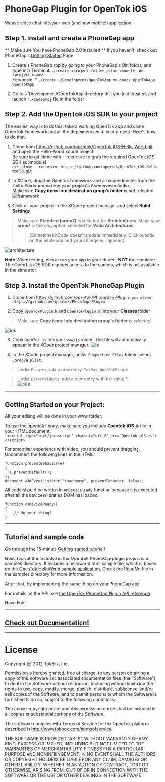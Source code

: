 PhoneGap Plugin for OpenTok iOS
===

Weave video chat into your web (and now mobile!) application.

## Step 1. Install and create a PhoneGap app
** Make sure You have PhoneGap 2.0 Installed ** If you haven't, check out PhoneGap's [Getting Started](http://docs.phonegap.com/en/2.0.0/guide_getting-started_ios_index.md.html#Getting%20Started%20with%20iOS) Page.

1. Create a PhoneGap app by going to your PhoneGap's Bin folder, and type into Terminal:
`./create <project_folder_path> <bundle_id> <project_name>`  
*Example: * `./create ~/Development/OpenTokApp me.songz.OpenTokApp OpenTokApp`

2. Go to ~/Development/OpenTokApp directory that you just created, and launch `*.xcodeproj` file in the folder  


## Step 2. Add the OpenTok iOS SDK to your project
The easiest way is to do this: take a working OpenTok app and clone OpenTok Framework and all the dependencies to your project.  Here's how to do that.

1. Clone from <https://github.com/opentok/OpenTok-iOS-Hello-World.git> and open the Hello-World xcode project.  
Be sure to git clone with --recursive to grab the required OpenTok iOS SDK submodule!  
`git clone --recursive https://github.com/opentok/OpenTok-iOS-Hello-World.git`

2. In XCode, drag the Opentok.framework and all dependencies from the Hello-World project into your project's *Frameworks* folder.   
Make sure **Copy items into destination group's folder** is *not* selected  
![framework](http://songz.github.com/phonegap-plugin-opentok/images/frameworks.png)

3. Click on your project in the XCode project manager and select **Build Settings**. 

> Make sure **Standard (armv7)** is selected for **Architectures**.
> Make sure **armv7** is the *only* option selected for **Valid Architectures**.
>> (Sometimes XCode doesn't update immediately. Click outside on the white box and your change will appear.)

![architecture](http://songz.github.com/phonegap-plugin-opentok/images/arch.png)  

**Note** When testing, please run your app in your device, **NOT** the simulator. The OpenTok iOS SDK requires access to the camera, which
is not available in the simulator. 

## Step 3. Install the OpenTok PhoneGap Plugin
1. Clone from <https://github.com/opentok/PhoneGap-Plugin>.
`git clone https://github.com/opentok/PhoneGap-Plugin`

2. Copy `OpenTokPlugin.h` and `OpenTokPlugin.m` into your **Classes** folder  
> Make sure **Copy items into destination group's folder** *is selected*.
>
![ios](http://songz.github.com/phonegap-plugin-opentok/images/iosplugin.png)

3. Copy `OpenTok.js` into your `www/js` folder. The file will automatically appear in the XCode project manager. 
![js](http://songz.github.com/phonegap-plugin-opentok/images/jsplugin.png)

4. In the XCode project manager, under `Supporting Files` folder, select `Cordova.plist`.
> Under `Plugins`, add a new entry: `TokBox`, `OpenTokPlugin`  

> Under `ExternalHosts`, add a new entry with the value *.  
![plist](http://songz.github.com/phonegap-plugin-opentok/images/cplist.png) 


---

## Getting Started on your Project:
All your editing will be done in your www folder.

To use the opentok library, make sure you include **Opentok.iOS.js** file in your HTML document.  
` <script type="text/javascript" charset="utf-8" src="Opentok.iOS.js"></script>`

For smoother experience with video, you should prevent dragging. Uncomment the following lines in the HTML:

    function preventBehavior(e) 
    { 
      e.preventDefault(); 
    };
    document.addEventListener("touchmove", preventBehavior, false);

All code should be written in `onDeviceReady` function because it is executed after all the devices/libraries DOM has loaded.

	function onDeviceReady()
	{
		// do your thing!
	}

---

## Tutorial and sample code
Go through the 15-minute [Getting started tutorial](http://www.tokbox.com/opentok/api/documentation/gettingstarted)! 

Next, look at the Included in the OpenTok PhoneGap plugin project is a samples directory. It includes a helloworld.html sample file, which is based on the [OpenTok HelloWorld sample application](http://www.tokbox.com/opentok/api/tools/js/tutorials/helloworld.html). Check the ReadMe file in the samples directory for more information.

After that, try implementing the same thing on your PhoneGap app.

For details on the API, see [the OpenTok PhoneGap Plugin API reference](documentation/index.md).

Have Fun!

----

## [Check out Documentation!](docs/README.md)

----

License
===

Copyright (c) 2012 TokBox, Inc.

Permission is hereby granted, free of charge, to any person obtaining a copy of this software and associated documentation files (the "Software"), to deal in the Software without restriction, including without limitation the rights to use, copy, modify, merge, publish, distribute, sublicense, and/or sell copies of the Software, and to permit persons to whom the Software is furnished to do so, subject to the following conditions:


The above copyright notice and this permission notice shall be included in all copies or substantial portions of the Software.

The software complies with Terms of Service for the OpenTok platform described in <http://www.tokbox.com/termsofservice>.

THE SOFTWARE IS PROVIDED "AS IS", WITHOUT WARRANTY OF ANY KIND, EXPRESS OR IMPLIED, INCLUDING BUT NOT LIMITED TO THE WARRANTIES OF MERCHANTABILITY, FITNESS FOR A PARTICULAR PURPOSE AND NONINFRINGEMENT. IN NO EVENT SHALL THE AUTHORS OR COPYRIGHT HOLDERS BE LIABLE FOR ANY CLAIM, DAMAGES OR OTHER LIABILITY, WHETHER IN AN ACTION OF CONTRACT, TORT OR OTHERWISE, ARISING FROM, OUT OF OR IN CONNECTION WITH THE SOFTWARE OR THE USE OR OTHER DEALINGS IN THE SOFTWARE.
